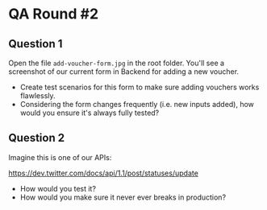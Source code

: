 # QA Round #2

## Question 1

Open the file ```add-voucher-form.jpg``` in the root folder. You'll see a screenshot of our current form in Backend for adding a new voucher.

* Create test scenarios for this form to make sure adding vouchers works flawlessly.
* Considering the form changes frequently (i.e. new inputs added), how would you ensure it's always fully tested?

## Question 2

Imagine this is one of our APIs:

https://dev.twitter.com/docs/api/1.1/post/statuses/update

* How would you test it?
* How would you make sure it never ever breaks in production?


